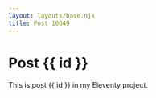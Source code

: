 ```yaml
---
layout: layouts/base.njk
title: Post 10049
---
```


# Post {{ id }}

This is post {{ id }} in my Eleventy project.
